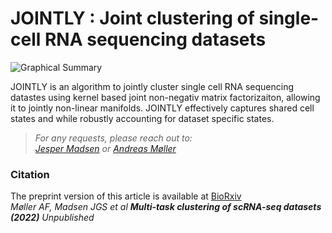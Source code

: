 # JOINTLY : Joint clustering of single-cell RNA sequencing datasets
![Graphical Summary](figs/graphical_summary.png)

JOINTLY is an algorithm to jointly cluster single cell RNA sequencing datastes using kernel based joint non-negativ matrix factorizaiton, allowing it to jointly non-linear manifolds. JOINTLY effectively captures shared cell states and while robustly accounting for dataset specific states.

> _For any requests, please reach out to: <br/>[Jesper Madsen](jgsm@imada.sdu.dk) or [Andreas Møller](andreasfm@bmb.sdu.dk)_


### Citation
The preprint version of this article is available at [BioRxiv](https://doi.org/XXXXX)   <br/>
_Møller AF, Madsen JGS et al **Multi-task clustering of scRNA-seq datasets (2022)** Unpublished_  <br/>
